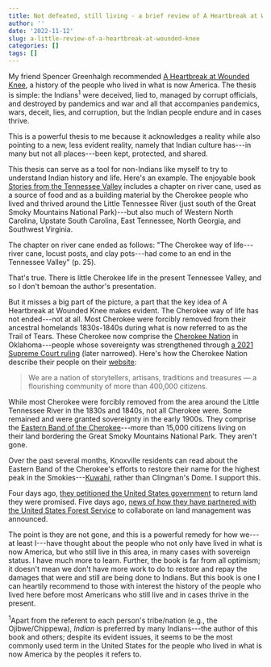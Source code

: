 ```yaml
---
title: Not defeated, still living - a brief review of A Heartbreak at Wounded Knee
author: ''
date: '2022-11-12'
slug: a-little-review-of-a-heartbreak-at-wounded-knee
categories: []
tags: []
---
```


My friend Spencer Greenhalgh recommended [A Heartbreak at Wounded Knee](https://www.penguinrandomhouse.com/books/316457/the-heartbeat-of-wounded-knee-by-david-treuer/), a history of the people who lived in what is now America. The thesis is simple: the Indians<sup>1</sup> were deceived, lied to, managed by corrupt officials, and destroyed by pandemics and war and all that accompanies pandemics, wars, deceit, lies, and corruption, but the Indian people endure and in cases thrive.

This is a powerful thesis to me because it acknowledges a reality while also pointing to a new, less evident reality, namely that Indian culture has---in many but not all places---been kept, protected, and shared.

This thesis can serve as a tool for non-Indians like myself to try to understand Indian history and life. Here's an example. The enjoyable book [Stories from the Tennessee Valley](https://www.amazon.com/Natural-Histories-Stories-Tennessee-Outdoor/dp/1572335610) includes a chapter on river cane, used as a source of food and as a building material by the Cherokee people who lived and thrived around the Little Tennessee River (just south of the Great Smoky Mountains National Park)---but also much of Western North Carolina, Upstate South Carolina, East Tennessee, North Georgia, and Southwest Virginia.

The chapter on river cane ended as follows: "The Cherokee way of life---river cane, locust posts, and clay pots---had come to an end in the Tennessee Valley" (p. 25). 

That's true. There is little Cherokee life in the present Tennessee Valley, and so I don't bemoan the author's presentation. 

But it misses a big part of the picture, a part that the key idea of A Heartbreak at Wounded Knee makes evident. The Cherokee way of life has not ended---not at all. Most Cherokee were forcibly removed from their ancestral homelands 1830s-1840s during what is now referred to as the Trail of Tears. These Cherokee now comprise the [Cherokee Nation](https://www.cherokee.org/) in Oklahoma---people whose sovereignty was strengthened through [a 2021 Supreme Court ruling](https://www.supremecourt.gov/opinions/21pdf/21-429_8o6a.pdf) (later narrowed). Here's how the Cherokee Nation describe their people on their [website](https://visitcherokeenation.com/):

> We are a nation of storytellers, artisans, traditions and treasures — a flourishing community of more than 400,000 citizens.

While most Cherokee were forcibly removed from the area around the Little Tennessee River in the 1830s and 1840s, not all Cherokee were. Some remained and were granted sovereignty in the early 1900s. They comprise the [Eastern Band of the Cherokee](https://ebci.com/)---more than 15,000 citizens living on their land bordering the Great Smoky Mountains National Park. They aren't gone. 

Over the past several months, Knoxville residents can read about the Eastern Band of the Cherokee's efforts to restore their name for the highest peak in the Smokies---[Kuwahi](https://www.usatoday.com/story/news/nation/2022/07/19/great-smoky-mountains-clingmans-dome-cherokee-kuwahi/10095266002/), rather than Clingman's Dome. I support this. 

Four days ago, [they petitioned the United States government](https://www.wbir.com/article/news/local/eastern-band-of-cherokee-indians-asks-feds-to-return-land/51-ae73a74b-abfc-4d24-8566-220a2afccbc8) to return land they were promised. Five days ago, [news of how they have partnered with the United States Forest Service](https://wlos.com/news/local/eastern-band-cherokee-indians-usda-forest-service-develop-historic-proposal-tribal-protection-act-western-north-carolina-southern-region-appalachian-mountains) to collaborate on land management was announced. 

The point is they are not gone, and this is a powerful remedy for how we---at least I---have thought about the people who not only have lived in what is now America, but who still live in this area, in many cases with sovereign status. I have much more to learn. Further, the book is far from all optimism; it doesn't mean we don't have more work to do to restore and repay the damages that were and still are being done to Indians. But this book is one I can heartily recommend to those with interest the history of the people who lived here before most Americans who still live and in cases thrive in the present.

<sup>1</sup>Apart from the referent to each person's tribe/nation (e.g., the Ojibwe/Chippewa), *Indian* is preferred by many Indians---the author of this book and others; despite its evident issues, it seems to be the most commonly used term in the United States for the people who lived in what is now America by the peoples it refers to.